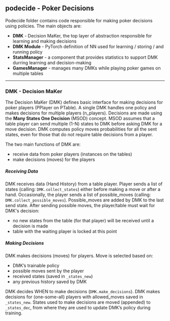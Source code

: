 ## podecide - Poker Decisions

Podecide folder contains code responsible for making poker decisions using policies. The main objects are:

- **DMK** - Decision MaKer, the top layer of abstraction responsible for learning and making decisions 
- **DMK Module** - PyTorch definition of NN used for learning / storing / and running policy 
- **StatsManager** - a component that provides statistics to support DMK durring learning and decision-making 
- **GamesManager** - manages many DMKs while playing poker games on multiple tables
---

### DMK - Decision MaKer

The Decision MaKer (DMK) defines basic interface for making decisions for poker players (PPlayer on PTable).
A single DMK handles one policy and makes decisions for multiple players (n_players).
Decisions are made using the **Many States One Decision** (MSOD) concept.
MSOD assumes that a table player can send multiple (1-N) states to DMK before asking DMK for a move decision.
DMK computes policy moves probabilities for all the sent states, even for those
that do not require table decisions from a player. 

The two main functions of DMK are:
- receive data from poker players (instances on the tables)
- make decisions (moves) for the players

##### Receiving Data
DMK receives data (Hand History) from a table player. Player sends a list of states (calling: ```DMK.collect_states```)
either before making a move or after a hand. Occasionally, the player sends a list of possible_moves
(calling: ```DMK.collect_possible_moves```). Possible_moves are added by DMK to the last send state.
After sending possible moves, the player/table must wait for DMK's decision:
- no new states from the table (for that player) will be received until a decision is made 
- table with the waiting player is locked at this point

##### Making Decisions
DMK makes decisions (moves) for players. Move is selected based on:
- DMK’s trainable policy
- possible moves sent by the player 
- received states (saved in ```_states_new```)
- any previous history saved by DMK

DMK decides WHEN to make decisions (```DMK.make_decisions```). DMK makes decisions for (one-some-all) players
with allowed_moves saved in ```_states_new```. States used to make decisions are moved (appended)
to ```_states_dec```, from where they are used to update DMK’s policy during training.